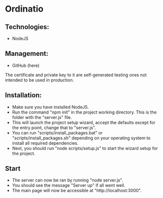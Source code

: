# Ordinatio

## Technologies:
- NodeJS

## Management:
- GitHub (here)

The certificate and private key to it are self-generated testing ones not intended to be used in production.

## Installation:
- Make sure you have installed NodeJS.
- Run the command "npm init" in the project working directory. This is the folder with the "server.js" file.
- This will launch the project setup wizard, accept the defaults except for the entry point, change that to "server.js".
- You can run "scripts/install_packages.bat" or "scripts/install_packages.sh" depending on your operating system to install all required dependencies.
- Next, you should run "node scripts/setup.js" to start the wizard setup for the project.

## Start
- The server can now be ran by running "node server.js".
- You should see the message "Server up" if all went well.
- The main page will now be accessible at "http://localhost:3000".